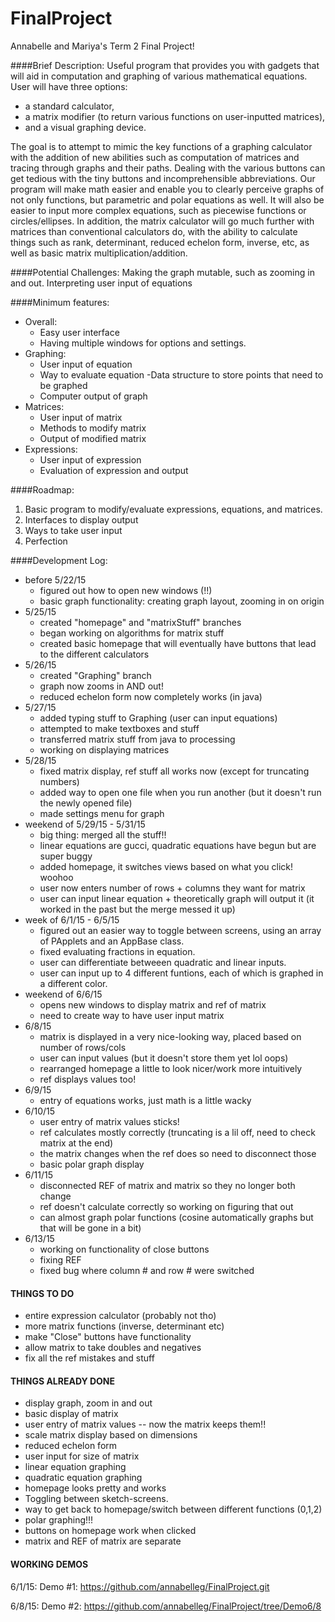 # FinalProject
Annabelle and Mariya's Term 2 Final Project!


####Brief Description: 
Useful program that provides you with gadgets that will aid in computation and graphing of 
various mathematical equations. 
User will have three options:
- a standard calculator, 
- a matrix modifier (to return various functions on user-inputted matrices), 
- and a visual graphing device.

The goal is to attempt to mimic the key functions of a graphing calculator
with the addition of new abilities such as computation of matrices and tracing through graphs and their paths. 
Dealing with the various buttons can get tedious with the tiny buttons and incomprehensible abbreviations.
Our program will make math easier and enable you to clearly perceive graphs of not only functions, 
but parametric and polar equations as well. It will also be easier to 
input more complex equations, such as piecewise functions or circles/ellipses. 
In addition, the matrix calculator will go much further with matrices than conventional calculators do,
with the ability to calculate things such as rank, determinant, reduced echelon form, inverse, etc,
as well as basic matrix multiplication/addition.

####Potential Challenges:
Making the graph mutable, such as zooming in and out. 
Interpreting user input of equations   

####Minimum features:
- Overall:
  - Easy user interface
  - Having multiple windows for options and settings.
- Graphing:
  - User input of equation
  - Way to evaluate equation
  -Data structure to store points that need to be graphed
  - Computer output of graph
- Matrices:
  - User input of matrix
  - Methods to modify matrix
  - Output of modified matrix
- Expressions:
  - User input of expression
  - Evaluation of expression and output

####Roadmap:
1. Basic program to modify/evaluate expressions, equations, and matrices.
2. Interfaces to display output
3. Ways to take user input
4. Perfection 

####Development Log:
- before 5/22/15
  - figured out how to open new windows (!!)
  - basic graph functionality: creating graph layout, zooming in on origin
- 5/25/15
  - created "homepage" and "matrixStuff" branches
  - began working on algorithms for matrix stuff
  - created basic homepage that will eventually have buttons that lead to the different calculators
- 5/26/15
  - created "Graphing" branch
  - graph now zooms in AND out!
  - reduced echelon form now completely works (in java)
- 5/27/15
  - added typing stuff to Graphing (user can input equations)
  - attempted to make textboxes and stuff
  - transferred matrix stuff from java to processing
  - working on displaying matrices
- 5/28/15
  - fixed matrix display, ref stuff all works now (except for truncating numbers)
  - added way to open one file when you run another (but it doesn't run the newly opened file)
  - made settings menu for graph
- weekend of 5/29/15 - 5/31/15
  - big thing: merged all the stuff!!
  - linear equations are gucci, quadratic equations have begun but are super buggy
  - added homepage, it switches views based on what you click! woohoo
  - user now enters number of rows + columns they want for matrix
  - user can input linear equation + theoretically graph will output it (it worked in the past but the merge messed it up)  
- week of 6/1/15 - 6/5/15
  - figured out an easier way to toggle between screens, using an array of PApplets and an AppBase class. 
  - fixed evaluating fractions in equation. 
  - user can differentiate betweeen quadratic and linear inputs.
  - user can input up to 4 different funtions, each of which is graphed in a different color. 
- weekend of 6/6/15
  - opens new windows to display matrix and ref of matrix
  - need to create way to have user input matrix
- 6/8/15
  - matrix is displayed in a very nice-looking way, placed based on number of rows/cols
  - user can input values (but it doesn't store them yet lol oops)
  - rearranged homepage a little to look nicer/work more intuitively
  - ref displays values too! 
- 6/9/15
  - entry of equations works, just math is a little wacky
- 6/10/15
  - user entry of matrix values sticks!
  - ref calculates mostly correctly (truncating is a lil off, need to check matrix at the end)
  - the matrix changes when the ref does so need to disconnect those
  - basic polar graph display
- 6/11/15
  - disconnected REF of matrix and matrix so they no longer both change
  - ref doesn't calculate correctly so working on figuring that out
  - can almost graph polar functions (cosine automatically graphs but that will be gone in a bit)
- 6/13/15
  - working on functionality of close buttons
  - fixing REF
  - fixed bug where column # and row # were switched
  
  


#### THINGS TO DO
- entire expression calculator (probably not tho)
- more matrix functions (inverse, determinant etc)
- make "Close" buttons have functionality
- allow matrix to take doubles and negatives
- fix all the ref mistakes and stuff

#### THINGS ALREADY DONE
- display graph, zoom in and out
- basic display of matrix
- user entry of matrix values -- now the matrix keeps them!!
- scale matrix display based on dimensions
- reduced echelon form
- user input for size of matrix
- linear equation graphing
- quadratic equation graphing
- homepage looks pretty and works
- Toggling between sketch-screens.
- way to get back to homepage/switch between different functions (0,1,2)
- polar graphing!!! 
- buttons on homepage work when clicked
- matrix and REF of matrix are separate


#### WORKING DEMOS
6/1/15: Demo #1:
https://github.com/annabelleg/FinalProject.git

6/8/15: Demo #2:
https://github.com/annabelleg/FinalProject/tree/Demo6/8

